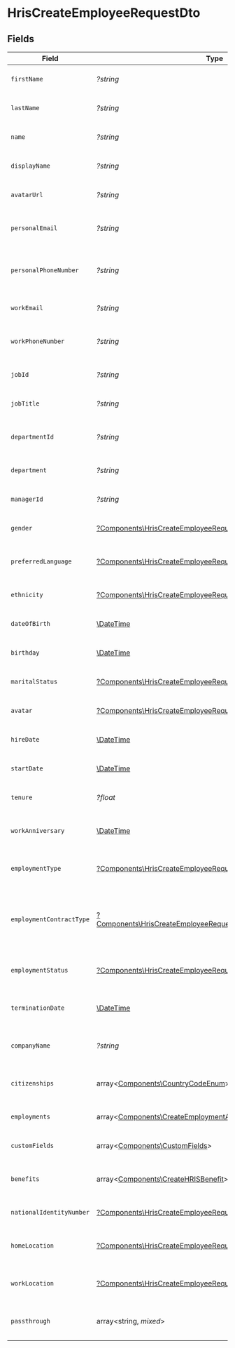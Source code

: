 # HrisCreateEmployeeRequestDto


## Fields

| Field                                                                                                                                           | Type                                                                                                                                            | Required                                                                                                                                        | Description                                                                                                                                     | Example                                                                                                                                         |
| ----------------------------------------------------------------------------------------------------------------------------------------------- | ----------------------------------------------------------------------------------------------------------------------------------------------- | ----------------------------------------------------------------------------------------------------------------------------------------------- | ----------------------------------------------------------------------------------------------------------------------------------------------- | ----------------------------------------------------------------------------------------------------------------------------------------------- |
| `firstName`                                                                                                                                     | *?string*                                                                                                                                       | :heavy_minus_sign:                                                                                                                              | The employee first name                                                                                                                         | Issac                                                                                                                                           |
| `lastName`                                                                                                                                      | *?string*                                                                                                                                       | :heavy_minus_sign:                                                                                                                              | The employee last name                                                                                                                          | Newton                                                                                                                                          |
| `name`                                                                                                                                          | *?string*                                                                                                                                       | :heavy_minus_sign:                                                                                                                              | The employee name                                                                                                                               | Issac Newton                                                                                                                                    |
| `displayName`                                                                                                                                   | *?string*                                                                                                                                       | :heavy_minus_sign:                                                                                                                              | The employee display name                                                                                                                       | Sir Issac Newton                                                                                                                                |
| `avatarUrl`                                                                                                                                     | *?string*                                                                                                                                       | :heavy_minus_sign:                                                                                                                              | The employee avatar Url                                                                                                                         | https://example.com/avatar.png                                                                                                                  |
| `personalEmail`                                                                                                                                 | *?string*                                                                                                                                       | :heavy_minus_sign:                                                                                                                              | The employee personal email                                                                                                                     | isaac.newton@example.com                                                                                                                        |
| `personalPhoneNumber`                                                                                                                           | *?string*                                                                                                                                       | :heavy_minus_sign:                                                                                                                              | The employee personal phone number                                                                                                              | +1234567890                                                                                                                                     |
| `workEmail`                                                                                                                                     | *?string*                                                                                                                                       | :heavy_minus_sign:                                                                                                                              | The employee work email                                                                                                                         | newton@example.com                                                                                                                              |
| `workPhoneNumber`                                                                                                                               | *?string*                                                                                                                                       | :heavy_minus_sign:                                                                                                                              | The employee work phone number                                                                                                                  | +1234567890                                                                                                                                     |
| `jobId`                                                                                                                                         | *?string*                                                                                                                                       | :heavy_minus_sign:                                                                                                                              | The employee job id                                                                                                                             | R-6789                                                                                                                                          |
| `jobTitle`                                                                                                                                      | *?string*                                                                                                                                       | :heavy_minus_sign:                                                                                                                              | The employee job title                                                                                                                          | Physicist                                                                                                                                       |
| `departmentId`                                                                                                                                  | *?string*                                                                                                                                       | :heavy_minus_sign:                                                                                                                              | The employee department id                                                                                                                      | 3093                                                                                                                                            |
| `department`                                                                                                                                    | *?string*                                                                                                                                       | :heavy_minus_sign:                                                                                                                              | The employee department                                                                                                                         | Physics                                                                                                                                         |
| `managerId`                                                                                                                                     | *?string*                                                                                                                                       | :heavy_minus_sign:                                                                                                                              | The employee manager ID                                                                                                                         | 67890                                                                                                                                           |
| `gender`                                                                                                                                        | [?Components\HrisCreateEmployeeRequestDtoGender](../../Models/Components/HrisCreateEmployeeRequestDtoGender.md)                                 | :heavy_minus_sign:                                                                                                                              | The employee gender                                                                                                                             | male                                                                                                                                            |
| `preferredLanguage`                                                                                                                             | [?Components\HrisCreateEmployeeRequestDtoPreferredLanguage](../../Models/Components/HrisCreateEmployeeRequestDtoPreferredLanguage.md)           | :heavy_minus_sign:                                                                                                                              | The employee preferred language                                                                                                                 | en_US                                                                                                                                           |
| `ethnicity`                                                                                                                                     | [?Components\HrisCreateEmployeeRequestDtoEthnicity](../../Models/Components/HrisCreateEmployeeRequestDtoEthnicity.md)                           | :heavy_minus_sign:                                                                                                                              | The employee ethnicity                                                                                                                          | white                                                                                                                                           |
| `dateOfBirth`                                                                                                                                   | [\DateTime](https://www.php.net/manual/en/class.datetime.php)                                                                                   | :heavy_minus_sign:                                                                                                                              | The employee date_of_birth                                                                                                                      | 1990-01-01T00:00.000Z                                                                                                                           |
| `birthday`                                                                                                                                      | [\DateTime](https://www.php.net/manual/en/class.datetime.php)                                                                                   | :heavy_minus_sign:                                                                                                                              | The employee birthday                                                                                                                           | 2021-01-01T00:00:00Z                                                                                                                            |
| `maritalStatus`                                                                                                                                 | [?Components\HrisCreateEmployeeRequestDtoMaritalStatus](../../Models/Components/HrisCreateEmployeeRequestDtoMaritalStatus.md)                   | :heavy_minus_sign:                                                                                                                              | The employee marital status                                                                                                                     | single                                                                                                                                          |
| `avatar`                                                                                                                                        | [?Components\HrisCreateEmployeeRequestDtoAvatar](../../Models/Components/HrisCreateEmployeeRequestDtoAvatar.md)                                 | :heavy_minus_sign:                                                                                                                              | The employee avatar                                                                                                                             | https://example.com/avatar.png                                                                                                                  |
| `hireDate`                                                                                                                                      | [\DateTime](https://www.php.net/manual/en/class.datetime.php)                                                                                   | :heavy_minus_sign:                                                                                                                              | The employee hire date                                                                                                                          | 2021-01-01T00:00.000Z                                                                                                                           |
| `startDate`                                                                                                                                     | [\DateTime](https://www.php.net/manual/en/class.datetime.php)                                                                                   | :heavy_minus_sign:                                                                                                                              | The employee start date                                                                                                                         | 2021-01-01T00:00.000Z                                                                                                                           |
| `tenure`                                                                                                                                        | *?float*                                                                                                                                        | :heavy_minus_sign:                                                                                                                              | The employee tenure                                                                                                                             | 2                                                                                                                                               |
| `workAnniversary`                                                                                                                               | [\DateTime](https://www.php.net/manual/en/class.datetime.php)                                                                                   | :heavy_minus_sign:                                                                                                                              | The employee work anniversary                                                                                                                   | 2021-01-01T00:00:00Z                                                                                                                            |
| `employmentType`                                                                                                                                | [?Components\HrisCreateEmployeeRequestDtoEmploymentType](../../Models/Components/HrisCreateEmployeeRequestDtoEmploymentType.md)                 | :heavy_minus_sign:                                                                                                                              | The employee employment type                                                                                                                    | full_time                                                                                                                                       |
| `employmentContractType`                                                                                                                        | [?Components\HrisCreateEmployeeRequestDtoEmploymentContractType](../../Models/Components/HrisCreateEmployeeRequestDtoEmploymentContractType.md) | :heavy_minus_sign:                                                                                                                              | The employment work schedule type (e.g., full-time, part-time)                                                                                  | full_time                                                                                                                                       |
| `employmentStatus`                                                                                                                              | [?Components\HrisCreateEmployeeRequestDtoEmploymentStatus](../../Models/Components/HrisCreateEmployeeRequestDtoEmploymentStatus.md)             | :heavy_minus_sign:                                                                                                                              | The employee employment status                                                                                                                  | active                                                                                                                                          |
| `terminationDate`                                                                                                                               | [\DateTime](https://www.php.net/manual/en/class.datetime.php)                                                                                   | :heavy_minus_sign:                                                                                                                              | The employee termination date                                                                                                                   | 2021-01-01T00:00:00Z                                                                                                                            |
| `companyName`                                                                                                                                   | *?string*                                                                                                                                       | :heavy_minus_sign:                                                                                                                              | The employee company name                                                                                                                       | Example Corp                                                                                                                                    |
| `citizenships`                                                                                                                                  | array<[Components\CountryCodeEnum](../../Models/Components/CountryCodeEnum.md)>                                                                 | :heavy_minus_sign:                                                                                                                              | The citizenships of the Employee                                                                                                                |                                                                                                                                                 |
| `employments`                                                                                                                                   | array<[Components\CreateEmploymentApiModel](../../Models/Components/CreateEmploymentApiModel.md)>                                               | :heavy_minus_sign:                                                                                                                              | The employee employments                                                                                                                        |                                                                                                                                                 |
| `customFields`                                                                                                                                  | array<[Components\CustomFields](../../Models/Components/CustomFields.md)>                                                                       | :heavy_minus_sign:                                                                                                                              | The employee custom fields                                                                                                                      |                                                                                                                                                 |
| `benefits`                                                                                                                                      | array<[Components\CreateHRISBenefit](../../Models/Components/CreateHRISBenefit.md)>                                                             | :heavy_minus_sign:                                                                                                                              | Current benefits of the employee                                                                                                                |                                                                                                                                                 |
| `nationalIdentityNumber`                                                                                                                        | [?Components\HrisCreateEmployeeRequestDtoNationalIdentityNumber](../../Models/Components/HrisCreateEmployeeRequestDtoNationalIdentityNumber.md) | :heavy_minus_sign:                                                                                                                              | The national identity number                                                                                                                    |                                                                                                                                                 |
| `homeLocation`                                                                                                                                  | [?Components\HrisCreateEmployeeRequestDtoHomeLocation](../../Models/Components/HrisCreateEmployeeRequestDtoHomeLocation.md)                     | :heavy_minus_sign:                                                                                                                              | The employee home location                                                                                                                      |                                                                                                                                                 |
| `workLocation`                                                                                                                                  | [?Components\HrisCreateEmployeeRequestDtoWorkLocation](../../Models/Components/HrisCreateEmployeeRequestDtoWorkLocation.md)                     | :heavy_minus_sign:                                                                                                                              | The employee work location                                                                                                                      |                                                                                                                                                 |
| `passthrough`                                                                                                                                   | array<string, *mixed*>                                                                                                                          | :heavy_minus_sign:                                                                                                                              | Value to pass through to the provider                                                                                                           | {<br/>"other_known_names": "John Doe"<br/>}                                                                                                     |